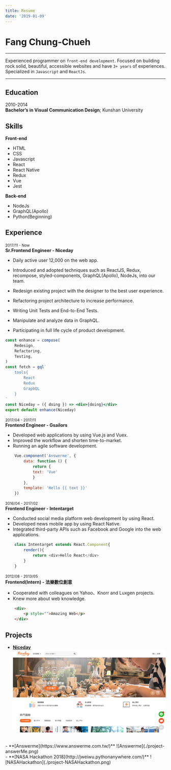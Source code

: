 ```yaml
---
title: Resume
date: '2019-01-09'
---
```


Fang Chung-Chueh
============

-------------------     ----------------------------
Experienced programmer on `front-end development`. Focused on building rock solid, beautiful, accessible websites and have `3+ years` of experiences. Specialized in `Javascript` and `ReactJs`.
-------------------     ----------------------------

Education
----------
2010-2014<br>
**Bachelor’s in Visual Communication Design**; Kunshan University

Skills
----------
**Front-end**
- HTML
- CSS
- Javascript
- React
- React Native
- Redux
- Vue
- Jest

**Back-end**
- NodeJs
- GraphQL(Apollo)
- Python(Beginning)

Experience
----------
<small>2017/11 - Now</small><br>
**Sr.Frontend Engineer - Niceday**

- Daily active user 12,000 on the web app.

- Introduced and adopted techniques such as ReactJS, Redux, recompose, styled-components, GraphQL(Apollo), NodeJs, into our team.
- Redesign existing project with the designer to the best user experience.
- Refactoring project architecture to increase performance.
- Writing Unit Tests and End-to-End Tests.
- Manipulate and analyze data in GraphQL.
- Participating in full life cycle of product development.

```jsx
const enhance = compose(
    Redesign,
    Refactoring,
    Testing,
)
const fetch = gql`
    tools{
        React
        Redux
        GraphQL
    }
`
const Niceday = ({ doing }) => <div>{doing}</div>
export default enhance(Niceday)
```
<small>2017/04 - 2017/11</small><br>
**Frontend Engineer - Gsailors**

- Developed web applications by using Vue.js and Vuex.
- Improved the workflow and shorten time-to-market.
- Running an agile software development.

```jsx
	Vue.component('Answerme', {
		data: function () {
			return {
			text: 'Vue'
			}
		},
		template: 'Hello {{ text }}'
	})
```

<small>2016/04 - 2017/02</small><br>
**Frontend Engineer - Intentarget**

- Conducted social media platform web development by using React.
- Developed news mobile app by using React Native.
- Integrated third-party APIs such as Facebook and Google into the web applications.

```js
    class Intentarget extends React.Component{
        render(){
            return <div>Hello React</div>
        }
    }
```

<small>2012/08 - 2013/05</small><br>
**Frontend(Intern) - 法樂數位創意**
- Cooperated with colleagues on Yahoo、Knorr and Luxgen projects.
- Knew more about web knowledge.

```html
    <div>
    	<p style="">Amazing Web</p>
    </div>
```

Projects
----------
- **[Niceday](https://play.niceday.tw/)**
![Niceday](./project-niceday.png)
<br>
- **[Answerme](https://www.answerme.com.tw/)**
![Answerme](./project-answerMe.png)
<br>
- **[NASA Hackathon 2018](http://jweiwu.pythonanywhere.com/)**
![NASAHackathon](./project-NASAHackathon.png)
<br>





